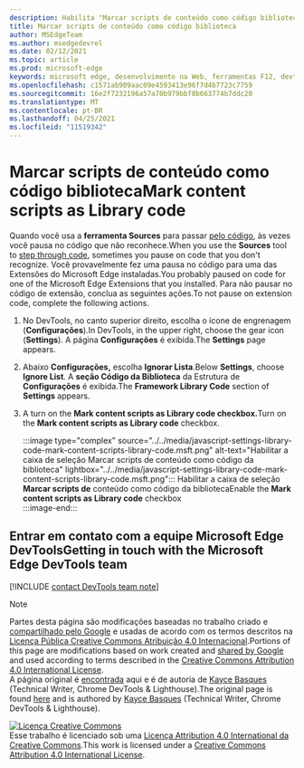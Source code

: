 ```yaml
---
description: Habilita "Marcar scripts de conteúdo como código biblioteca" a partir de Configurações > Código da Biblioteca da Estrutura.
title: Marcar scripts de conteúdo como código biblioteca
author: MSEdgeTeam
ms.author: msedgedevrel
ms.date: 02/12/2021
ms.topic: article
ms.prod: microsoft-edge
keywords: microsoft edge, desenvolvimento na Web, ferramentas F12, devtools
ms.openlocfilehash: c1571ab909aac09e4593413e96f7d4b7723c7759
ms.sourcegitcommit: 16e2f7232196a57a70b979bbf8b663774b7ddc20
ms.translationtype: MT
ms.contentlocale: pt-BR
ms.lasthandoff: 04/25/2021
ms.locfileid: "11519342"
---
```

<!-- Copyright Kayce Basques 

   Licensed under the Apache License, Version 2.0 (the "License");
   you may not use this file except in compliance with the License.
   You may obtain a copy of the License at

       https://www.apache.org/licenses/LICENSE-2.0

   Unless required by applicable law or agreed to in writing, software
   distributed under the License is distributed on an "AS IS" BASIS,
   WITHOUT WARRANTIES OR CONDITIONS OF ANY KIND, either express or implied.
   See the License for the specific language governing permissions and
   limitations under the License.  -->

# <a name="mark-content-scripts-as-library-code"></a><span data-ttu-id="6bc1f-104">Marcar scripts de conteúdo como código biblioteca</span><span class="sxs-lookup"><span data-stu-id="6bc1f-104">Mark content scripts as Library code</span></span>  

<span data-ttu-id="6bc1f-105">Quando você usa a **ferramenta Sources** para passar [pelo código][DevToolsJavascriptStepThroughCode], às vezes você pausa no código que não reconhece.</span><span class="sxs-lookup"><span data-stu-id="6bc1f-105">When you use the **Sources** tool to [step through code][DevToolsJavascriptStepThroughCode], sometimes you pause on code that you don't recognize.</span></span>  <span data-ttu-id="6bc1f-106">Você provavelmente fez uma pausa no código para uma das Extensões do Microsoft Edge instaladas.</span><span class="sxs-lookup"><span data-stu-id="6bc1f-106">You probably paused on code for one of the Microsoft Edge Extensions that you installed.</span></span>  <span data-ttu-id="6bc1f-107">Para não pausar no código de extensão, conclua as seguintes ações.</span><span class="sxs-lookup"><span data-stu-id="6bc1f-107">To not pause on extension code, complete the following actions.</span></span>  

1.  <span data-ttu-id="6bc1f-108">No DevTools, no canto superior direito, escolha o ícone de engrenagem (**Configurações**).</span><span class="sxs-lookup"><span data-stu-id="6bc1f-108">In DevTools, in the upper right, choose the gear icon (**Settings**).</span></span>  <span data-ttu-id="6bc1f-109">A página **Configurações** é exibida.</span><span class="sxs-lookup"><span data-stu-id="6bc1f-109">The **Settings** page appears.</span></span>  
1.  <span data-ttu-id="6bc1f-110">Abaixo **Configurações,** escolha **Ignorar Lista**.</span><span class="sxs-lookup"><span data-stu-id="6bc1f-110">Below **Settings**, choose **Ignore List**.</span></span>  <span data-ttu-id="6bc1f-111">A **seção Código da Biblioteca** da Estrutura de **Configurações** é exibida.</span><span class="sxs-lookup"><span data-stu-id="6bc1f-111">The **Framework Library Code** section of **Settings** appears.</span></span>  
1.  <span data-ttu-id="6bc1f-112">A turn on the **Mark content scripts as Library code checkbox.**</span><span class="sxs-lookup"><span data-stu-id="6bc1f-112">Turn on the **Mark content scripts as Library code** checkbox.</span></span>  
    
    :::image type="complex" source="../../media/javascript-settings-library-code-mark-content-scripts-library-code.msft.png" alt-text="Habilitar a caixa de seleção Marcar scripts de conteúdo como código da biblioteca" lightbox="../../media/javascript-settings-library-code-mark-content-scripts-library-code.msft.png":::
       <span data-ttu-id="6bc1f-114">Habilitar a caixa de seleção **Marcar scripts de** conteúdo como código da biblioteca</span><span class="sxs-lookup"><span data-stu-id="6bc1f-114">Enable the **Mark content scripts as Library code** checkbox</span></span>  
    :::image-end:::  
    
## <a name="getting-in-touch-with-the-microsoft-edge-devtools-team"></a><span data-ttu-id="6bc1f-115">Entrar em contato com a equipe Microsoft Edge DevTools</span><span class="sxs-lookup"><span data-stu-id="6bc1f-115">Getting in touch with the Microsoft Edge DevTools team</span></span>  

[!INCLUDE [contact DevTools team note](../../includes/contact-devtools-team-note.md)]  

<!-- links -->  

[DevToolsJavascriptStepThroughCode]: ../index.md#step-4-step-through-the-code "Etapa 4: passo a passo pelo código - Começar a depurar JavaScript no Microsoft Edge DevTools | Microsoft Docs"  

> [!NOTE]
> <span data-ttu-id="6bc1f-117">Partes desta página são modificações baseadas no trabalho criado e [compartilhado pelo Google][GoogleSitePolicies] e usadas de acordo com os termos descritos na [Licença Pública Creative Commons Atribuição 4.0 Internacional][CCA4IL].</span><span class="sxs-lookup"><span data-stu-id="6bc1f-117">Portions of this page are modifications based on work created and [shared by Google][GoogleSitePolicies] and used according to terms described in the [Creative Commons Attribution 4.0 International License][CCA4IL].</span></span>  
> <span data-ttu-id="6bc1f-118">A página original é [encontrada](https://developers.google.com/web/tools/chrome-devtools/javascript/guides/blackbox-chrome-extension-scripts) aqui e é de autoria de [Kayce Basques][KayceBasques] \(Technical Writer, Chrome DevTools \& Lighthouse\).</span><span class="sxs-lookup"><span data-stu-id="6bc1f-118">The original page is found [here](https://developers.google.com/web/tools/chrome-devtools/javascript/guides/blackbox-chrome-extension-scripts) and is authored by [Kayce Basques][KayceBasques] \(Technical Writer, Chrome DevTools \& Lighthouse\).</span></span>  

[![Licença Creative Commons][CCby4Image]][CCA4IL]  
<span data-ttu-id="6bc1f-120">Esse trabalho é licenciado sob uma [Licença Attribution 4.0 International da Creative Commons][CCA4IL].</span><span class="sxs-lookup"><span data-stu-id="6bc1f-120">This work is licensed under a [Creative Commons Attribution 4.0 International License][CCA4IL].</span></span>  

[CCA4IL]: https://creativecommons.org/licenses/by/4.0  
[CCby4Image]: https://i.creativecommons.org/l/by/4.0/88x31.png  
[GoogleSitePolicies]: https://developers.google.com/terms/site-policies  
[KayceBasques]: https://developers.google.com/web/resources/contributors/kaycebasques  
